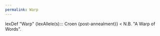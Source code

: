 ```yaml
---
permalink: Warp
---
```


lexDef "Warp" {lexAllele(s)::: Croen {post-annealment}} < N.B. "A Warp of Words".